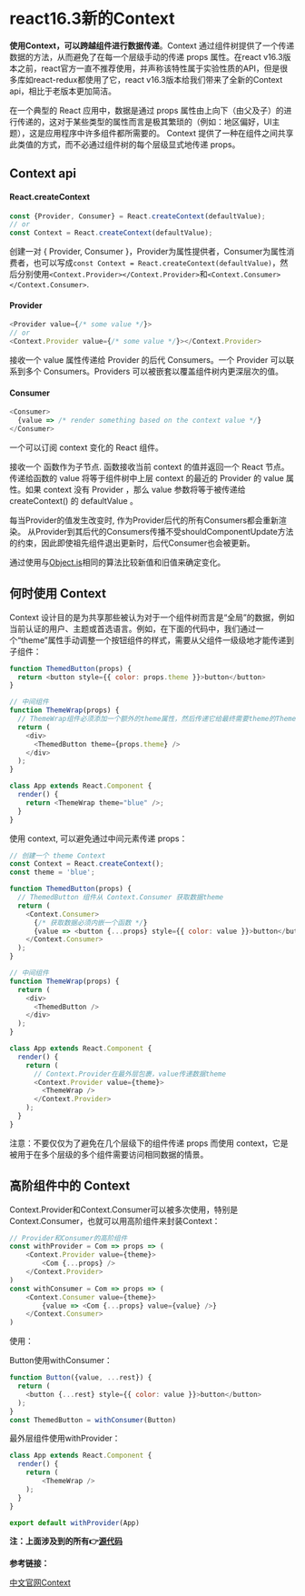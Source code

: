# react16.3新的Context

**使用Context，可以跨越组件进行数据传递**。Context 通过组件树提供了一个传递数据的方法，从而避免了在每一个层级手动的传递 props 属性。在react v16.3版本之前，react官方一直不推荐使用，并声称该特性属于实验性质的API，但是很多库如react-redux都使用了它，react v16.3版本给我们带来了全新的Context api，相比于老版本更加简洁。

在一个典型的 React 应用中，数据是通过 props 属性由上向下（由父及子）的进行传递的，这对于某些类型的属性而言是极其繁琐的（例如：地区偏好，UI主题），这是应用程序中许多组件都所需要的。 Context 提供了一种在组件之间共享此类值的方式，而不必通过组件树的每个层级显式地传递 props。

## Context api

#### React.createContext

```js
const {Provider, Consumer} = React.createContext(defaultValue);
// or
const Context = React.createContext(defaultValue);
```

创建一对 { Provider, Consumer }，Provider为属性提供者，Consumer为属性消费者，也可以写成`const Context = React.createContext(defaultValue)`，然后分别使用`<Context.Provider></Context.Provider>`和`<Context.Consumer></Context.Consumer>`.

#### Provider

```js
<Provider value={/* some value */}>
// or
<Context.Provider value={/* some value */}></Context.Provider>
```

接收一个 value 属性传递给 Provider 的后代 Consumers。一个 Provider 可以联系到多个 Consumers。Providers 可以被嵌套以覆盖组件树内更深层次的值。

#### Consumer

```js
<Consumer>
  {value => /* render something based on the context value */}
</Consumer>
```
一个可以订阅 context 变化的 React 组件。

接收一个 函数作为子节点. 函数接收当前 context 的值并返回一个 React 节点。传递给函数的 value 将等于组件树中上层 context 的最近的 Provider 的 value 属性。如果 context 没有 Provider ，那么 value 参数将等于被传递给 createContext() 的 defaultValue 。

每当Provider的值发生改变时, 作为Provider后代的所有Consumers都会重新渲染。 从Provider到其后代的Consumers传播不受shouldComponentUpdate方法的约束，因此即使祖先组件退出更新时，后代Consumer也会被更新。

通过使用与[Object.is](https://developer.mozilla.org/en-US/docs/Web/JavaScript/Reference/Global_Objects/Object/is#Description)相同的算法比较新值和旧值来确定变化。

## 何时使用 Context

Context 设计目的是为共享那些被认为对于一个组件树而言是“全局”的数据，例如当前认证的用户、主题或首选语言。例如，在下面的代码中，我们通过一个“theme”属性手动调整一个按钮组件的样式，需要从父组件一级级地才能传递到子组件：

```js
function ThemedButton(props) {
  return <button style={{ color: props.theme }}>button</button>
}

// 中间组件
function ThemeWrap(props) {
  // ThemeWrap组件必须添加一个额外的theme属性，然后传递它给最终需要theme的ThemedButton组件
  return (
    <div>
      <ThemedButton theme={props.theme} />
    </div>
  );
}

class App extends React.Component {
  render() {
    return <ThemeWrap theme="blue" />;
  }
}
```

使用 context, 可以避免通过中间元素传递 props：

```js
// 创建一个 theme Context
const Context = React.createContext();
const theme = 'blue';

function ThemedButton(props) {
  // ThemedButton 组件从 Context.Consumer 获取数据theme
  return (
    <Context.Consumer>
      {/* 获取数据必须内嵌一个函数 */}
      {value => <button {...props} style={{ color: value }}>button</button>}
    </Context.Consumer>
  );
}

// 中间组件
function ThemeWrap(props) {
  return (
    <div>
      <ThemedButton />
    </div>
  );
}

class App extends React.Component {
  render() {
    return (
      // Context.Provider在最外层包裹，value传递数据theme
      <Context.Provider value={theme}>
        <ThemeWrap />
      </Context.Provider>
    );
  }
}
```

注意：不要仅仅为了避免在几个层级下的组件传递 props 而使用 context，它是被用于在多个层级的多个组件需要访问相同数据的情景。

## 高阶组件中的 Context

Context.Provider和Context.Consumer可以被多次使用，特别是Context.Consumer，也就可以用高阶组件来封装Context：

```js
// Provider和Consumer的高阶组件
const withProvider = Com => props => (
    <Context.Provider value={theme}>
        <Com {...props} />
    </Context.Provider>
)
const withConsumer = Com => props => (
    <Context.Consumer value={theme}>
        {value => <Com {...props} value={value} />}
    </Context.Consumer>
)
```

使用：

Button使用withConsumer：

```js
function Button({value, ...rest}) {
  return (
    <button {...rest} style={{ color: value }}>button</button>
  );
}
const ThemedButton = withConsumer(Button)

```

最外层组件使用withProvider：

```js
class App extends React.Component {
  render() {
    return (
        <ThemeWrap />
    );
  }
}

export default withProvider(App)
```

**注：上面涉及到的所有:point_right:[源代码](./src)**

**参考链接：**

[中文官网Context](https://react.docschina.org/docs/context.html)

